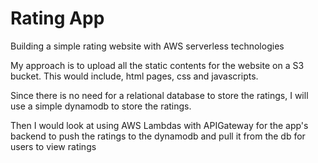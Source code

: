 # Rating App
Building a simple rating website with AWS serverless technologies

My approach is to upload all the static contents for the website on a S3 bucket.
This would include, html pages, css and javascripts.

Since there is no need for a relational database to store the ratings, I will use a simple dynamodb to store the ratings.

Then I would look at using AWS Lambdas with APIGateway for the app's backend to push the ratings to the dynamodb and pull it from the db for users to view ratings 